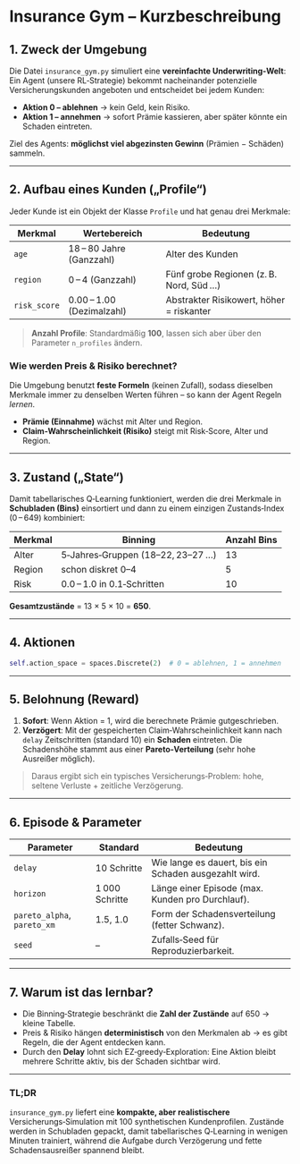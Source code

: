 # Insurance Gym – Kurzbeschreibung

## 1. Zweck der Umgebung

Die Datei `insurance_gym.py` simuliert eine **vereinfachte Underwriting‑Welt**: Ein Agent (unsere RL‑Strategie) bekommt nacheinander potenzielle Versicherungskunden angeboten und entscheidet bei jedem Kunden:

* **Aktion 0 – ablehnen** → kein Geld, kein Risiko.
* **Aktion 1 – annehmen** → sofort Prämie kassieren, aber später könnte ein Schaden eintreten.

Ziel des Agents: **möglichst viel abgezinsten Gewinn** (Prämien − Schäden) sammeln.

---

## 2. Aufbau eines Kunden („Profile“)

Jeder Kunde ist ein Objekt der Klasse `Profile` und hat genau drei Merkmale:

| Merkmal      | Wertebereich              | Bedeutung                                |
| ------------ | ------------------------- | ---------------------------------------- |
| `age`        | 18 – 80 Jahre (Ganzzahl)  | Alter des Kunden                         |
| `region`     | 0 – 4 (Ganzzahl)          | Fünf grobe Regionen (z. B. Nord, Süd …)  |
| `risk_score` | 0.00 – 1.00 (Dezimalzahl) | Abstrakter Risikowert, höher = riskanter |

> **Anzahl Profile**: Standardmäßig **100**, lassen sich aber über den Parameter `n_profiles` ändern.

### Wie werden Preis & Risiko berechnet?

Die Umgebung benutzt **feste Formeln** (keinen Zufall), sodass dieselben Merkmale immer zu denselben Werten führen – so kann der Agent Regeln *lernen*.

* **Prämie (Einnahme)** wächst mit Alter und Region.
* **Claim‑Wahrscheinlichkeit (Risiko)** steigt mit Risk‑Score, Alter und Region.

---

## 3. Zustand („State“)

Damit tabellarisches Q‑Learning funktioniert, werden die drei Merkmale in **Schubladen (Bins)** einsortiert und dann zu einem einzigen Zustands‑Index (0 – 649) kombiniert:

| Merkmal | Binning                           | Anzahl Bins |
| ------- | --------------------------------- | ----------- |
| Alter   | 5‑Jahres‑Gruppen (18–22, 23–27 …) | 13          |
| Region  | schon diskret 0–4                 | 5           |
| Risk    | 0.0 – 1.0 in 0.1‑Schritten        | 10          |

**Gesamtzustände** = 13 × 5 × 10 = **650**.

---

## 4. Aktionen

```python
self.action_space = spaces.Discrete(2)  # 0 = ablehnen, 1 = annehmen
```

---

## 5. Belohnung (Reward)

1. **Sofort**: Wenn Aktion = 1, wird die berechnete Prämie gutgeschrieben.
2. **Verzögert**: Mit der gespeicherten Claim‑Wahrscheinlichkeit kann nach `delay` Zeitschritten (standard 10) ein **Schaden** eintreten. Die Schadenshöhe stammt aus einer **Pareto‑Verteilung** (sehr hohe Ausreißer möglich).

> Daraus ergibt sich ein typisches Versicherungs‑Problem: hohe, seltene Verluste + zeitliche Verzögerung.

---

## 6. Episode & Parameter

| Parameter                   | Standard       | Bedeutung                                             |
| --------------------------- | -------------- | ----------------------------------------------------- |
| `delay`                     | 10 Schritte    | Wie lange es dauert, bis ein Schaden ausgezahlt wird. |
| `horizon`                   | 1 000 Schritte | Länge einer Episode (max. Kunden pro Durchlauf).      |
| `pareto_alpha`, `pareto_xm` | 1.5, 1.0       | Form der Schadensverteilung (fetter Schwanz).         |
| `seed`                      | –              | Zufalls‑Seed für Reproduzierbarkeit.                  |

---

## 7. Warum ist das lernbar?

* Die Binning‑Strategie beschränkt die **Zahl der Zustände** auf 650 → kleine Tabelle.
* Preis & Risiko hängen **deterministisch** von den Merkmalen ab → es gibt Regeln, die der Agent entdecken kann.
* Durch den **Delay** lohnt sich EZ‑greedy‑Exploration: Eine Aktion bleibt mehrere Schritte aktiv, bis der Schaden sichtbar wird.

---

### TL;DR

`insurance_gym.py` liefert eine **kompakte, aber realistischere** Versicherungs‑Simulation mit 100 synthetischen Kundenprofilen. Zustände werden in Schubladen gepackt, damit tabellarisches Q‑Learning in wenigen Minuten trainiert, während die Aufgabe durch Verzögerung und fette Schadensausreißer spannend bleibt.
